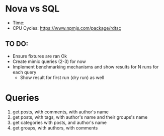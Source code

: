 # Nova vs SQL

- Time:
- CPU Cycles: https://www.npmjs.com/package/rdtsc

## TO DO:

- Ensure fixtures are ran Ok
- Create mimic queries (2-3) for now
- Implement benchmarking mechanisms and show results for N runs for each query
  - Show result for first run (dry run) as well

# Queries

1. get posts, with comments, with author's name
2. get posts, with tags, with author's name and their groups's name
3. get categories with posts, and author's name
4. get groups, with authors, with comments
